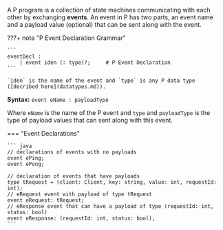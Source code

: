 A P program is a collection of state machines communicating with each other by exchanging **events**.
An event in P has two parts, an event name and a payload value (optional) that can be sent along with the event.

???+ note "P Event Declaration Grammar"

    ```
    eventDecl :          
        | event iden (: type)?;     # P Event Declaration
    ```

    `iden` is the name of the event and `type` is any P data type ([decribed here](datatypes.md)).

**Syntax:** `event eName : payloadType`

Where `eName` is the name of the P event and `type` and `payloadType` is the type of payload values that can sent along with this event.

=== "Event Declarations"

    ``` java
    // declarations of events with no payloads
    event ePing;
    event ePong;

    // declaration of events that have payloads
    type tRequest = (client: Client, key: string, value: int, requestId: int);
    // eRequest event with payload of type tRequest
    event eRequest: tRequest; 
    // eResponse event that can have a payload of type (requestId: int, status: bool)
    event eResponse: (requestId: int, status: bool); 
    ```
